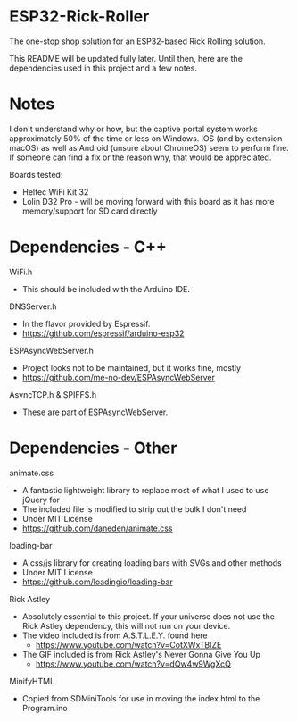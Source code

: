 # ESP32-Rick-Roller
The one-stop shop solution for an ESP32-based Rick Rolling solution.

This README will be updated fully later. Until then, here are the dependencies used in this project and a few notes.

# Notes

I don't understand why or how, but the captive portal system works approximately 50% of the time or less on Windows. iOS (and by extension macOS) as well as Android (unsure about ChromeOS) seem to perform fine. If someone can find a fix or the reason why, that would be appreciated.

Boards tested:
- Heltec WiFi Kit 32
- Lolin D32 Pro - will be moving forward with this board as it has more memory/support for SD card directly

# Dependencies - C++

WiFi.h
- This should be included with the Arduino IDE.

DNSServer.h
- In the flavor provided by Espressif.
- https://github.com/espressif/arduino-esp32

ESPAsyncWebServer.h
- Project looks not to be maintained, but it works fine, mostly
- https://github.com/me-no-dev/ESPAsyncWebServer

AsyncTCP.h & SPIFFS.h
- These are part of ESPAsyncWebServer.

# Dependencies - Other

animate.css
- A fantastic lightweight library to replace most of what I used to use jQuery for
- The included file is modified to strip out the bulk I don't need
- Under MIT License
- https://github.com/daneden/animate.css

loading-bar
- A css/js library for creating loading bars with SVGs and other methods
- Under MIT License
- https://github.com/loadingio/loading-bar

Rick Astley
- Absolutely essential to this project. If your universe does not use the Rick Astley dependency, this will not run on your device.
- The video included is from A.S.T.L.E.Y. found here
  - https://www.youtube.com/watch?v=CotXWxTBIZE
- The GIF included is from Rick Astley's Never Gonna Give You Up
  - https://www.youtube.com/watch?v=dQw4w9WgXcQ

MinifyHTML
- Copied from SDMiniTools for use in moving the index.html to the Program.ino
